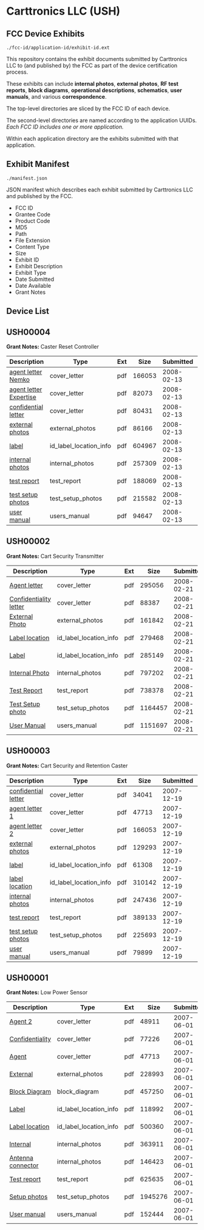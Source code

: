 # Carttronics LLC (USH)
## FCC Device Exhibits

```
./fcc-id/application-id/exhibit-id.ext
```

This repository contains the exhibit documents submitted by Carttronics LLC to (and published by) the FCC as part of the device certification process.

These exhibits can include **internal photos**, **external photos**, **RF test reports**, **block diagrams**, **operational descriptions**, **schematics**, **user manuals**, and various **correspondence**.

The top-level directories are sliced by the FCC ID of each device.

The second-level directories are named according to the application UUIDs. *Each FCC ID includes one or more application.*

Within each application directory are the exhibits submitted with that application. 

## Exhibit Manifest

```
./manifest.json
```

JSON manifest which describes each exhibit submitted by Carttronics LLC and published by the FCC.

- FCC ID
- Grantee Code
- Product Code
- MD5
- Path
- File Extension
- Content Type
- Size
- Exhibit ID
- Exhibit Description
- Exhibit Type
- Date Submitted
- Date Available
- Grant Notes

## Device List
## USH00004
**Grant Notes:** Caster Reset Controller

| Description | Type | Ext | Size | Submitted | Available |
| ----------- | ---- | --- | ---- | --------- | --------- |
| [agent letter Nemko](USH00004/c7c953d441b20660941950a994b79d1e/901467.pdf) | cover_letter | pdf | 166053 | 2008-02-13 | 2008-02-13 |
| [agent letter Expertise](USH00004/c7c953d441b20660941950a994b79d1e/901468.pdf) | cover_letter | pdf | 82073 | 2008-02-13 | 2008-02-13 |
| [confidential letter](USH00004/c7c953d441b20660941950a994b79d1e/901469.pdf) | cover_letter | pdf | 80431 | 2008-02-13 | 2008-02-13 |
| [external photos](USH00004/c7c953d441b20660941950a994b79d1e/901470.pdf) | external_photos | pdf | 86166 | 2008-02-13 | 2008-02-13 |
| [label](USH00004/c7c953d441b20660941950a994b79d1e/901471.pdf) | id_label_location_info | pdf | 604967 | 2008-02-13 | 2008-02-13 |
| [internal photos](USH00004/c7c953d441b20660941950a994b79d1e/901472.pdf) | internal_photos | pdf | 257309 | 2008-02-13 | 2008-02-13 |
| [test report](USH00004/c7c953d441b20660941950a994b79d1e/901478.pdf) | test_report | pdf | 188069 | 2008-02-13 | 2008-02-13 |
| [test setup photos](USH00004/c7c953d441b20660941950a994b79d1e/901479.pdf) | test_setup_photos | pdf | 215582 | 2008-02-13 | 2008-02-13 |
| [user manual](USH00004/c7c953d441b20660941950a994b79d1e/901480.pdf) | users_manual | pdf | 94647 | 2008-02-13 | 2008-02-13 |
## USH00002
**Grant Notes:** Cart Security Transmitter

| Description | Type | Ext | Size | Submitted | Available |
| ----------- | ---- | --- | ---- | --------- | --------- |
| [Agent letter](USH00002/d2b0800ff36d9de85abadcf3cd71b82f/904370.pdf) | cover_letter | pdf | 295056 | 2008-02-21 | 2008-02-21 |
| [Confidentiality letter](USH00002/d2b0800ff36d9de85abadcf3cd71b82f/904371.pdf) | cover_letter | pdf | 88387 | 2008-02-21 | 2008-02-21 |
| [External Photo](USH00002/d2b0800ff36d9de85abadcf3cd71b82f/904372.pdf) | external_photos | pdf | 161842 | 2008-02-21 | 2008-02-21 |
| [Label location](USH00002/d2b0800ff36d9de85abadcf3cd71b82f/904373.pdf) | id_label_location_info | pdf | 279468 | 2008-02-21 | 2008-02-21 |
| [Label](USH00002/d2b0800ff36d9de85abadcf3cd71b82f/904374.pdf) | id_label_location_info | pdf | 285149 | 2008-02-21 | 2008-02-21 |
| [Internal Photo](USH00002/d2b0800ff36d9de85abadcf3cd71b82f/904375.pdf) | internal_photos | pdf | 797202 | 2008-02-21 | 2008-02-21 |
| [Test Report](USH00002/d2b0800ff36d9de85abadcf3cd71b82f/904381.pdf) | test_report | pdf | 738378 | 2008-02-21 | 2008-02-21 |
| [Test Setup photo](USH00002/d2b0800ff36d9de85abadcf3cd71b82f/904382.pdf) | test_setup_photos | pdf | 1164457 | 2008-02-21 | 2008-02-21 |
| [User Manual](USH00002/d2b0800ff36d9de85abadcf3cd71b82f/904383.pdf) | users_manual | pdf | 1151697 | 2008-02-21 | 2008-02-21 |
## USH00003
**Grant Notes:** Cart Security and Retention Caster

| Description | Type | Ext | Size | Submitted | Available |
| ----------- | ---- | --- | ---- | --------- | --------- |
| [confidential letter](USH00003/732c4c5c728121b1715748b497e0d09a/881612.pdf) | cover_letter | pdf | 34041 | 2007-12-19 | 2007-12-19 |
| [agent letter 1](USH00003/732c4c5c728121b1715748b497e0d09a/799278.pdf) | cover_letter | pdf | 47713 | 2007-12-19 | 2007-12-19 |
| [agent letter 2](USH00003/732c4c5c728121b1715748b497e0d09a/881614.pdf) | cover_letter | pdf | 166053 | 2007-12-19 | 2007-12-19 |
| [external photos](USH00003/732c4c5c728121b1715748b497e0d09a/881615.pdf) | external_photos | pdf | 129293 | 2007-12-19 | 2007-12-19 |
| [label](USH00003/732c4c5c728121b1715748b497e0d09a/881616.pdf) | id_label_location_info | pdf | 61308 | 2007-12-19 | 2007-12-19 |
| [label location](USH00003/732c4c5c728121b1715748b497e0d09a/881617.pdf) | id_label_location_info | pdf | 310142 | 2007-12-19 | 2007-12-19 |
| [internal photos](USH00003/732c4c5c728121b1715748b497e0d09a/881618.pdf) | internal_photos | pdf | 247436 | 2007-12-19 | 2007-12-19 |
| [test report](USH00003/732c4c5c728121b1715748b497e0d09a/881622.pdf) | test_report | pdf | 389133 | 2007-12-19 | 2007-12-19 |
| [test setup photos](USH00003/732c4c5c728121b1715748b497e0d09a/881623.pdf) | test_setup_photos | pdf | 225693 | 2007-12-19 | 2007-12-19 |
| [user manual](USH00003/732c4c5c728121b1715748b497e0d09a/881624.pdf) | users_manual | pdf | 79899 | 2007-12-19 | 2007-12-19 |
## USH00001
**Grant Notes:** Low Power Sensor

| Description | Type | Ext | Size | Submitted | Available |
| ----------- | ---- | --- | ---- | --------- | --------- |
| [Agent 2](USH00001/b7069b26816bf57e66808fb58efe5ee9/799279.pdf) | cover_letter | pdf | 48911 | 2007-06-01 | 2007-06-01 |
| [Confidentiality](USH00001/b7069b26816bf57e66808fb58efe5ee9/799280.pdf) | cover_letter | pdf | 77226 | 2007-06-01 | 2007-06-01 |
| [Agent](USH00001/b7069b26816bf57e66808fb58efe5ee9/799278.pdf) | cover_letter | pdf | 47713 | 2007-06-01 | 2007-06-01 |
| [External](USH00001/b7069b26816bf57e66808fb58efe5ee9/799281.pdf) | external_photos | pdf | 228993 | 2007-06-01 | 2007-06-01 |
| [Block Diagram](USH00001/b7069b26816bf57e66808fb58efe5ee9/799277.pdf) | block_diagram | pdf | 457250 | 2007-06-01 | 2007-06-01 |
| [Label](USH00001/b7069b26816bf57e66808fb58efe5ee9/799282.pdf) | id_label_location_info | pdf | 118992 | 2007-06-01 | 2007-06-01 |
| [Label location](USH00001/b7069b26816bf57e66808fb58efe5ee9/799283.pdf) | id_label_location_info | pdf | 500360 | 2007-06-01 | 2007-06-01 |
| [Internal](USH00001/b7069b26816bf57e66808fb58efe5ee9/799284.pdf) | internal_photos | pdf | 363911 | 2007-06-01 | 2007-06-01 |
| [Antenna connector](USH00001/b7069b26816bf57e66808fb58efe5ee9/799285.pdf) | internal_photos | pdf | 146423 | 2007-06-01 | 2007-06-01 |
| [Test report](USH00001/b7069b26816bf57e66808fb58efe5ee9/799292.pdf) | test_report | pdf | 625635 | 2007-06-01 | 2007-06-01 |
| [Setup photos](USH00001/b7069b26816bf57e66808fb58efe5ee9/799293.pdf) | test_setup_photos | pdf | 1945276 | 2007-06-01 | 2007-06-01 |
| [User manual](USH00001/b7069b26816bf57e66808fb58efe5ee9/799294.pdf) | users_manual | pdf | 152444 | 2007-06-01 | 2007-06-01 |
